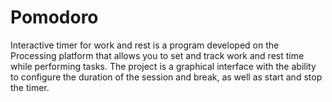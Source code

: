 # Pomodoro
Interactive timer for work and rest is a program developed on the Processing platform that allows you to set and track work and rest time while performing tasks. The project is a graphical interface with the ability to configure the duration of the session and break, as well as start and stop the timer.
